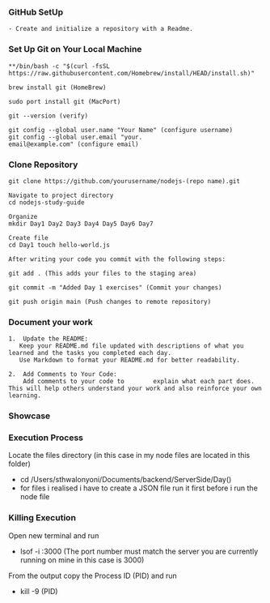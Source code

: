 ### GitHub SetUp
    - Create and initialize a repository with a Readme.
### Set Up Git on Your Local Machine
    **/bin/bash -c "$(curl -fsSL https://raw.githubusercontent.com/Homebrew/install/HEAD/install.sh)"

    brew install git (HomeBrew)

    sudo port install git (MacPort)

    git --version (verify)

    git config --global user.name "Your Name" (configure username)
    git config --global user.email "your.
    email@example.com" (configure email)

### Clone Repository 
    git clone https://github.com/yourusername/nodejs-(repo name).git

    Navigate to project directory
    cd nodejs-study-guide

    Organize 
    mkdir Day1 Day2 Day3 Day4 Day5 Day6 Day7

    Create file 
    cd Day1 touch hello-world.js

    After writing your code you commit with the following steps:

    git add . (This adds your files to the staging area)

    git commit -m "Added Day 1 exercises" (Commit your changes)

    git push origin main (Push changes to remote repository)

### Document your work 
    1.	Update the README:
	   Keep your README.md file updated with descriptions of what you learned and the tasks you completed each day.
	   Use Markdown to format your README.md for better readability.

	2.	Add Comments to Your Code:
	    Add comments to your code to        explain what each part does. This will help others understand your work and also reinforce your own learning.

### Showcase 


### Execution Process 
Locate the files directory (in this case in my node files are located in this folder)
- cd /Users/sthwalonyoni/Documents/backend/ServerSide/Day()
- for files i realised i have to create a JSON file run it first before i run the node file  



### Killing Execution 
Open new terminal and run 
- lsof -i :3000 (The port number must match the server you are currently running on mine in this case is 3000)

From the output copy the Process ID (PID) and run 
- kill -9 (PID)
